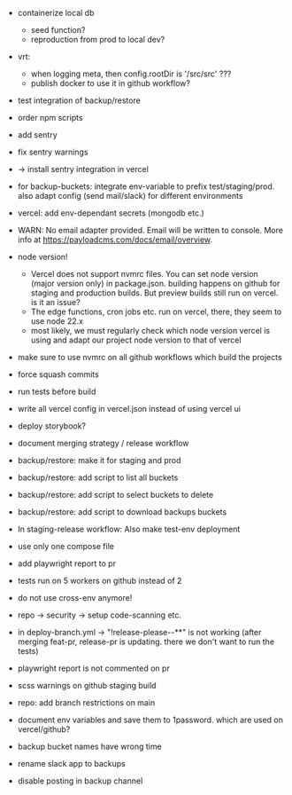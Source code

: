 - containerize local db
  - seed function?
  - reproduction from prod to local dev?
- vrt:
  - when logging meta, then config.rootDir is '/src/src' ???
  - publish docker to use it in github workflow?
- test integration of backup/restore
- order npm scripts
- add sentry
- fix sentry warnings
- -> install sentry integration in vercel
- for backup-buckets: integrate env-variable to prefix test/staging/prod. also adapt config (send mail/slack) for different environments
- vercel: add env-dependant secrets (mongodb etc.)
- WARN: No email adapter provided. Email will be written to console. More info at https://payloadcms.com/docs/email/overview.

- node version!
  - Vercel does not support nvmrc files. You can set node version (major version only) in package.json. building happens on github for staging and production builds. But preview builds still run on vercel. is it an issue?
  - The edge functions, cron jobs etc. run on vercel, there, they seem to use node 22.x
  - most likely, we must regularly check which node version vercel is using and adapt our project node version to that of vercel

- make sure to use nvmrc on all github workflows which build the projects
- force squash commits
- run tests before build

- write all vercel config in vercel.json instead of using vercel ui
- deploy storybook?
- document merging strategy / release workflow
- backup/restore: make it for staging and prod
- backup/restore: add script to list all buckets
- backup/restore: add script to select buckets to delete
- backup/restore: add script to download backups buckets
- In staging-release workflow: Also make test-env deployment
- use only one compose file
- add playwright report to pr
- tests run on 5 workers on github instead of 2
- do not use cross-env anymore!
- repo -> security -> setup code-scanning etc.
- in deploy-branch.yml -> "!release-please--**" is not working (after merging feat-pr, release-pr is updating. there we don't want to run the tests)
- playwright report is not commented on pr
- scss warnings on github staging build
- repo: add branch restrictions on main

- document env variables and save them to 1password. which are used on vercel/github?

- backup bucket names have wrong time

- rename slack app to backups
- disable posting in backup channel